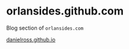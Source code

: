 orlansides.github.com
=====================

Blog section of `orlansides.com`

[danielross.github.io](http://danielross.github.io/orlansides.github.com/)
